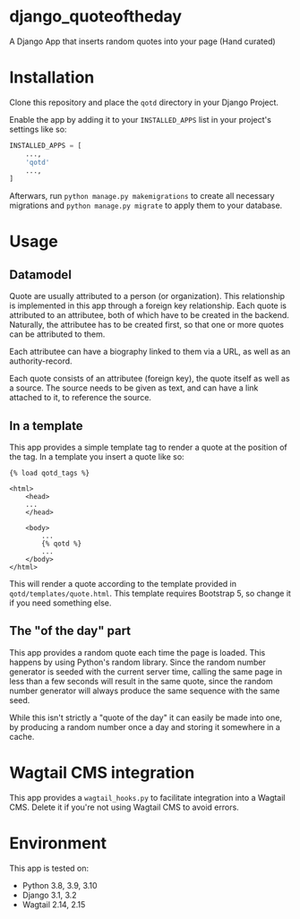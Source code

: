 # django_quoteoftheday
A Django App that inserts random quotes into your page (Hand curated)

# Installation

Clone this repository and place the ```qotd``` directory in your Django Project. 

Enable the app by adding it to your ```INSTALLED_APPS``` list in your project's settings like so:

```python
INSTALLED_APPS = [
	...,
	'qotd'
	...,
]
``` 

Afterwars, run ```python manage.py makemigrations``` to create all necessary migrations and ```python manage.py migrate``` to apply them to your database.

# Usage

## Datamodel

Quote are usually attributed to a person (or organization). This relationship is implemented in this app through a foreign key relationship. Each quote is attributed to an attributee, both of which have to be created in the backend. Naturally, the attributee has to be created first, so that one or more quotes can be attributed to them.

Each attributee can have a biography linked to them via a URL, as well as an authority-record.

Each quote consists of an attributee (foreign key), the quote itself as well as a source. The source needs to be given as text, and can have a link attached to it, to reference the source.

## In a template

This app provides a simple template tag to render a quote at the position of the tag. In a template you insert a quote like so:

```Jinja2
{% load qotd_tags %}

<html>
	<head>
	...
	</head>

	<body>
		...
		{% qotd %}
		...
	</body>
</html>
```

This will render a quote according to the template provided in ```qotd/templates/quote.html```. This template requires Bootstrap 5, so change it if you need something else.

## The "of the day" part

This app provides a random quote each time the page is loaded. This happens by using Python's random library. Since the random number generator is seeded with the current server time, calling the same page in less than a few seconds will result in the same quote, since the random number generator will always produce the same sequence with the same seed. 

While this isn't strictly a "quote of the day" it can easily be made into one, by producing a random number once a day and storing it somewhere in a cache.

# Wagtail CMS integration
This app provides a ```wagtail_hooks.py``` to facilitate integration into a Wagtail CMS. Delete it if you're not using Wagtail CMS to avoid errors.

# Environment

This app is tested on:
- Python 3.8, 3.9, 3.10
- Django 3.1, 3.2
- Wagtail 2.14, 2.15
